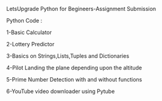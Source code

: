 LetsUpgrade Python for Begineers-Assignment Submission

Python Code :

1-Basic Calculator 

2-Lottery Predictor

3-Basics on Strings,Lists,Tuples and Dictionaries

4-Pilot Landing the plane depending upon the altitude

5-Prime Number Detection with and without functions

6-YouTube video downloader using Pytube

